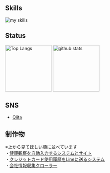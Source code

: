 ## Skills

<img alt="my skills" src="https://skillicons.dev/icons?theme=dark&perline=10&i=ts,js,jquery,jest,html,css,python,django,flask,selenium,linux,git,github,githubactions" />

## Status

<p align="left"> 
  <img alt="Top Langs" height="150px" src="https://github-readme-stats-clone-sooty-rho.vercel.app/api/top-langs/?username=ANKM0&layout=compact&theme=vue-dark" />
  <img alt="github stats" height="150px" src="https://github-readme-stats-clone-sooty-rho.vercel.app/api?username=ANKM0&theme=vue-dark&show_icons=true" />
</p>

## SNS

- [Qiita](https://qiita.com/ANKM0)

## 制作物
※上から見てほしい順に並べています <br>
・[健康観察を自動入力するシステムとサイト](https://github.com/ANKM0/auto_kenkou_kansatu)<br>
・[クレジットカード使用履歴をLineに送るシステム](https://github.com/ANKM0/send_credit_card_history_to_line)<br>
・[会社情報収集クローラー](https://github.com/ANKM0/listing_comany_info_clawler)<br>
